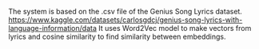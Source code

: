 The system is based on the .csv file of the Genius Song Lyrics dataset.
https://www.kaggle.com/datasets/carlosgdcj/genius-song-lyrics-with-language-information/data
It uses Word2Vec model to make vectors from lyrics and cosine similarity to find similarity between embeddings.
